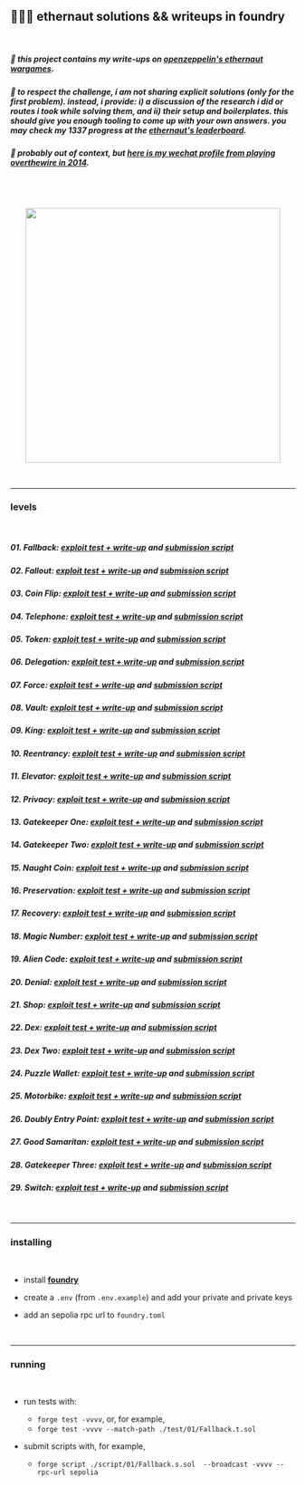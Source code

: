 ## 🧑🏻‍🚀 ethernaut solutions && writeups in foundry

<br>

##### 🔋 this project contains my write-ups on **[openzeppelin's ethernaut wargames](https://ethernaut.openzeppelin.com/)**.

##### 🔋 to respect the challenge, i am not sharing explicit solutions (only for the first problem). instead, i provide: *i)* a discussion of the research i did or routes i took while solving them, and *ii)* their setup and boilerplates. this should give you enough tooling to come up with your own answers. you may check my 1337 progress at the **[ethernaut's leaderboard](https://ethernaut.openzeppelin.com/leaderboard)**.
##### 🔋 probably out of context, but **[here is my wechat profile from playing overthewire in 2014](https://www.wechall.net/profile/bt3gl)**.

<br>
<br>

<p align="center">
<img width="450" src="https://github.com/go-outside-labs/ethernaut-foundry-writeups-sol/assets/138340846/32fb029d-852e-493b-8f79-939fe39d5455">
</p>


<br>

---

### levels

<br>

##### 01. Fallback: [exploit test + write-up](test/01) and [submission script](script/01/)
#####  02. Fallout: [exploit test + write-up](test/02) and [submission script](script/02/)
##### 03. Coin Flip: [exploit test + write-up](test/03) and [submission script](script/03/)
##### 04. Telephone: [exploit test + write-up](test/04) and [submission script](script/04/)
##### 05. Token: [exploit test + write-up](test/05) and [submission script](script/05/)
##### 06. Delegation: [exploit test + write-up](test/06) and [submission script](script/06/)
##### 07. Force: [exploit test + write-up](test/07) and [submission script](script/07/)
##### 08. Vault: [exploit test + write-up](test/08) and [submission script](script/08/)
##### 09. King: [exploit test + write-up](test/09) and [submission script](script/09/)
##### 10. Reentrancy: [exploit test + write-up](test/10) and [submission script](script/10/)
##### 11. Elevator: [exploit test + write-up](test/11) and [submission script](script/11/)
##### 12. Privacy: [exploit test + write-up](test/12) and [submission script](script/12/)
##### 13. Gatekeeper One: [exploit test + write-up](test/13) and [submission script](script/13/)
##### 14. Gatekeeper Two: [exploit test + write-up](test/14) and [submission script](script/14/)
##### 15. Naught Coin: [exploit test + write-up](test/15) and [submission script](script/15/)
##### 16. Preservation: [exploit test + write-up](test/16) and [submission script](script/16/)
##### 17. Recovery: [exploit test + write-up](test/17) and [submission script](script/17/)
##### 18. Magic Number: [exploit test + write-up](test/18) and [submission script](script/18/)
##### 19. Alien Code: [exploit test + write-up](test/19) and [submission script](script/19/)
##### 20. Denial: [exploit test + write-up](test/20) and [submission script](script/20/)
##### 21. Shop: [exploit test + write-up](test/21) and [submission script](script/21/)
##### 22. Dex: [exploit test + write-up](test/22) and [submission script](script/22/)
##### 23. Dex Two: [exploit test + write-up](test/23) and [submission script](script/23/)
##### 24. Puzzle Wallet: [exploit test + write-up](test/24) and [submission script](script/24/)
##### 25. Motorbike: [exploit test + write-up](test/25) and [submission script](script/25/)
##### 26. Doubly Entry Point: [exploit test + write-up](test/26) and [submission script](script/26/)
##### 27. Good Samaritan: [exploit test + write-up](test/27) and [submission script](script/27/)
##### 28. Gatekeeper Three: [exploit test + write-up](test/28) and [submission script](script/28/)
##### 29. Switch: [exploit test + write-up](test/29) and [submission script](script/29/)


<br>


----

### installing 

<br>

* install **[foundry](https://github.com/foundry-rs/foundry)**

* create a `.env` (from `.env.example`) and add your private and private keys

* add an sepolia rpc url to `foundry.toml`

<br>

---

### running

<br>

* run tests with:
    - `forge test -vvvv`, or, for example,
    - `forge test -vvvv --match-path ./test/01/Fallback.t.sol`


* submit scripts with, for example, 
    - `forge script ./script/01/Fallback.s.sol  --broadcast -vvvv --rpc-url sepolia`

<br>

